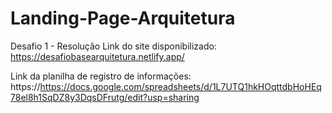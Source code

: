 # Landing-Page-Arquitetura
Desafio 1 - Resolução
Link do site disponibilizado: https://desafiobasearquitetura.netlify.app/

Link da planilha de registro de informações: https://https://docs.google.com/spreadsheets/d/1L7UTQ1hkHOqttdbHoHEq78el8h1SqDZ8y3DqsDFrutg/edit?usp=sharing
